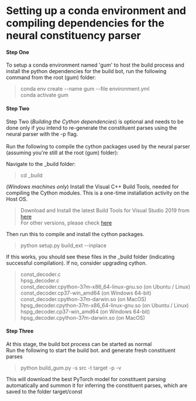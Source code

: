 # Setting up a conda environment and compiling dependencies for the neural constituency parser

#### Step One
To setup a conda environment named 'gum' to host the build process and install the python dependencies for the build bot, run the following command from the root (gum) folder: 
> conda env create --name gum --file environment.yml <br/>
> conda activate gum

#### Step Two
Step Two (*Building the Cython dependencies*) is optional and needs to be done only if you intend to re-generate the constituent parses using the neural parser with the -p flag. <br/> <br/>
Run the following to compile the cython packages used by the neural parser (assuming you're still at the root (gum) folder):
 
Navigate to the _build folder:
> cd _build

(*Windows machines only*) Install the Visual C++ Build Tools, needed for compiling the Cython modules. This is a one-time installation activity on the Host OS.
> Download and Install the latest Build Tools for Visual Studio 2019 from [here](https://visualstudio.microsoft.com/downloads/#build-tools-for-visual-studio-2019) <br />
> For other versions, please check [here](https://visualstudio.microsoft.com/visual-cpp-build-tools/)

Then run this to compile and install the cython packages. 
>  python setup.py build_ext --inplace

If this works, you should see these files in the _build folder (indicating successful compilation). If no, consider upgrading cython. 

> const_decoder.c <br/> 
> hpsg_decoder.c <br/>
> const_decoder.cpython-37m-x86_64-linux-gnu.so (on Ubuntu / Linux) <br/>
> const_decoder.cp37-win_amd64 (on Windows 64-bit) <br/>
> const_decoder.cpython-37m-darwin.so (on MacOS) <br/>
> hpsg_decoder.cpython-37m-x86_64-linux-gnu.so (on Ubuntu / Linux) <br/>
> hspg_decoder.cp37-win_amd64 (on Windows 64-bit) <br/>
> hpsg_decoder.cpython-37m-darwin.so (on MacOS) <br/>

#### Step Three
At this stage, the build bot process can be started as normal<br /> 
Run the following to start the build bot. and generate fresh constituent parses 

> python build_gum.py -s src -t target -p -v

This will download the best PyTorch model for constituent parsing automatically and summon it for inferring the constituent parses, which are saved to the folder target/const 
